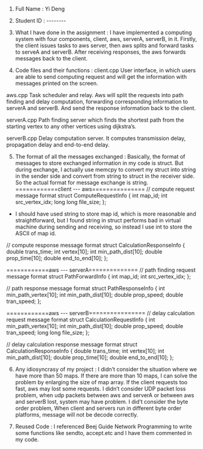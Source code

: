 1. Full Name : Yi Deng

2. Student ID : --------

3. What I have done in the assignment : 
	I have implemented a computing system with four components, client, aws, serverA, serverB, in it. Firstly, the client issues tasks to aws server, then aws splits and forward tasks to serveA and serverB. After receiving responses, the aws forwards messages back to the client. 

4. Code files and their functions :
client.cpp
User interface, in which users are able to send computing request and will get the information with messages printed on the screen.

aws.cpp
Task scheduler and relay. Aws will split the requests into path finding and delay computation, forwarding corresponding information to serverA and serverB. And send the response information back to the client.

serverA.cpp
Path finding server which finds the shortest path from the starting vertex to any other vertices using dijkstra’s.

serverB.cpp
Delay computation server. It computes transmission delay, propagation delay and end-to-end delay.

5. The format of all the messages exchanged :
Basically, the format of messages to store exchanged information in my code is struct. But during exchange, I actually use memcpy to convert my struct into string in the sender side and convert from string to struct in the receiver side. So the actual format for message exchange is string.
============client --- aws===============
// compute request message format 
struct ComputeRequestInfo
{
    int     		map_id;
    int     		src_vertex_idx;
    long long		file_size;
};
* I should have used string to store map id, which is more reasonable and straightforward, but I found string in struct performs bad in virtual machine during sending and receiving, so instead I use int to store the ASCII of map id.

// compute response message format
struct CalculationResponseInfo
{
    double	trans_time;
    int		vertex[10];
    int		min_path_dist[10];
    double	prop_time[10];
    double	end_to_end[10];
};

============aws --- serverA==============
// path finding request message format
struct PathForwardInfo
{
    int     map_id;
    int     src_vertex_idx;
};

// path response message format
struct PathResponseInfo
{
    int		min_path_vertex[10];
    int		min_path_dist[10];
    double	prop_speed;
    double	tran_speed;
};

============aws --- serverB================
// delay calculation request message format
struct CalculationRequestInfo
{
    int			min_path_vertex[10];
    int			min_path_dist[10];
    double 		prop_speed;
    double  		tran_speed;
    long long  	file_size;
};

// delay calculation response message format
struct CalculationResponseInfo
{
    double	trans_time;
    int		vertex[10];
    int		min_path_dist[10];
    double  	prop_time[10];
    double 	end_to_end[10];
};

6. Any idiosyncrasy of my project : 
I didn’t consider the situation where we have more than 50 maps. If there are more than 10 maps, I can solve the problem by enlarging the size of map array.
If the client requests too fast, aws may lost some requests.
I didn’t consider UDP packet loss problem, when udp packets between aws and serverA or between aws and serverB lost, system may have problem.
I did’t consider the byte order problem, When client and servers run in different byte order platforms, message will not be decode correctly.

7. Reused Code : 
	I referenced Beej Guide Network Programming to write some functions like sendto, accept.etc and I have them commented in my code.
